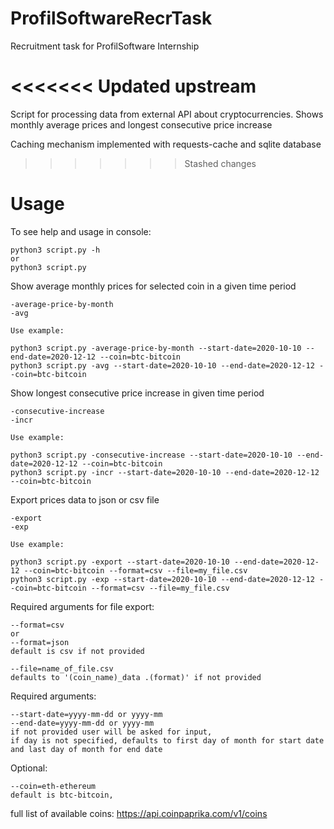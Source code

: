 # ProfilSoftwareRecrTask
Recruitment task for ProfilSoftware Internship

<<<<<<< Updated upstream
=======
Script for processing data from external API about cryptocurrencies.
Shows monthly average prices and longest consecutive price increase

Caching mechanism implemented with requests-cache and sqlite database

>>>>>>> Stashed changes
# Usage

To see help and usage in console:
```
python3 script.py -h
or
python3 script.py
```
Show average monthly prices for selected coin in a given time period
```
-average-price-by-month
-avg 

Use example:

python3 script.py -average-price-by-month --start-date=2020-10-10 --end-date=2020-12-12 --coin=btc-bitcoin
python3 script.py -avg --start-date=2020-10-10 --end-date=2020-12-12 --coin=btc-bitcoin
```


Show longest consecutive price increase in given time period
```
-consecutive-increase
-incr

Use example:

python3 script.py -consecutive-increase --start-date=2020-10-10 --end-date=2020-12-12 --coin=btc-bitcoin
python3 script.py -incr --start-date=2020-10-10 --end-date=2020-12-12 --coin=btc-bitcoin
```


Export prices data to json or csv file
```
-export
-exp

Use example:

python3 script.py -export --start-date=2020-10-10 --end-date=2020-12-12 --coin=btc-bitcoin --format=csv --file=my_file.csv
python3 script.py -exp --start-date=2020-10-10 --end-date=2020-12-12 --coin=btc-bitcoin --format=csv --file=my_file.csv
```

Required arguments for file export:
```
--format=csv
or
--format=json
default is csv if not provided

--file=name_of_file.csv
defaults to '(coin_name)_data .(format)' if not provided
```
Required arguments:
```
--start-date=yyyy-mm-dd or yyyy-mm
--end-date=yyyy-mm-dd or yyyy-mm
if not provided user will be asked for input,
if day is not specified, defaults to first day of month for start date and last day of month for end date
```
Optional:
```
--coin=eth-ethereum
default is btc-bitcoin,
```
full list of available coins: https://api.coinpaprika.com/v1/coins



